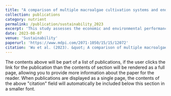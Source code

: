 ```yaml
---
title: "A comparison of multiple macroalgae cultivation systems and end-use strategies of Saccharina latissima and Gracilaria tikvahiae based on techno-economic analysis and life cycle assessment"
collection: publications
category: nutrient
permalink: /publication/sustainability_2023
excerpt: 'This study assesses the economic and environmental performance of various cultivation, processing, and end-use strategies for Saccharina latissima and Gracilaria tikvahiae. It demonstrates the benefits of co-cultivation and shared infrastructure and identifies areas for process optimization.'
date: 2023-08-07
venue: 'Sustainability'
paperurl: 'https://www.mdpi.com/2071-1050/15/15/12072'
citation: 'Wu et al. (2023). &quot; A comparison of multiple macroalgae cultivation systems and end-use strategies of Saccharina latissima and Gracilaria tikvahiae based on techno-economic analysis and life cycle assessment.&quot; <i>Sustainability</i>. 15 (15), 12072.'
---
```


The contents above will be part of a list of publications, if the user clicks the link for the publication than the contents of section will be rendered as a full page, allowing you to provide more information about the paper for the reader. When publications are displayed as a single page, the contents of the above "citation" field will automatically be included below this section in a smaller font.
